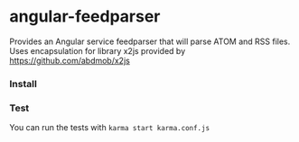 angular-feedparser
==================
Provides an Angular service feedparser that will parse ATOM and RSS files.
Uses encapsulation for library x2js provided by https://github.com/abdmob/x2js

### Install

### Test

You can run the tests with
`karma start karma.conf.js`